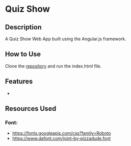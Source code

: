 # Quiz Show

## Description
A Quiz Show Web App built using the Angular.js framework.

## How to Use
Clone the [repository](https://github.com/mjbuchman/quiz-show) and run the index.html file.

## Features
- 

## Resources Used
### Font:
- https://fonts.googleapis.com/css?family=Roboto
- https://www.dafont.com/joint-by-pizzadude.font
